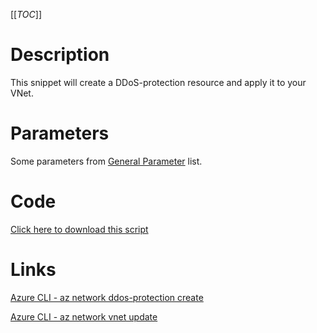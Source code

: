 [[_TOC_]]

# Description
This snippet will create a DDoS-protection resource and apply it to your VNet.

# Parameters
Some parameters from [General Parameter](/Azure/Azure-CLI-Snippets) list.

# Code
[Click here to download this script](../../../../src/Networking/Add-DDoS-Protection-To-Vnet.ps1)

# Links

[Azure CLI - az network ddos-protection create](https://docs.microsoft.com/en-us/cli/azure/network/ddos-protection?view=azure-cli-latest#az_network_ddos_protection_create)

[Azure CLI - az network vnet update](https://docs.microsoft.com/en-us/cli/azure/network/vnet?view=azure-cli-latest#az_network_vnet_update)